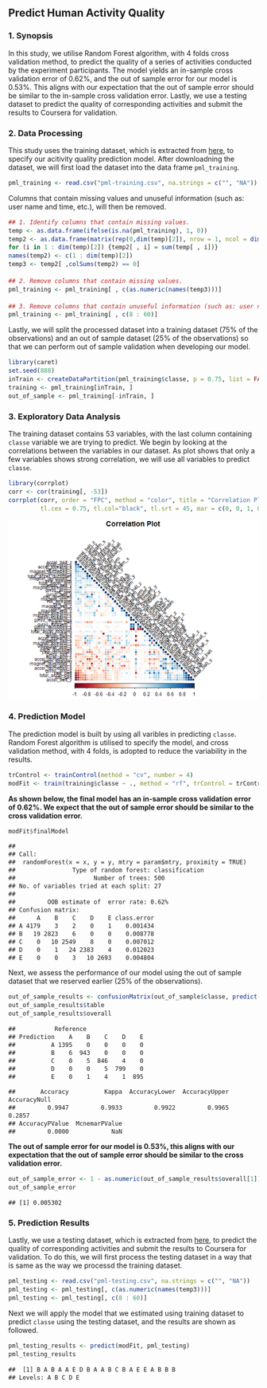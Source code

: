 
## Predict Human Activity Quality

### 1. Synopsis
In this study, we utilise Random Forest algorithm, with 4 folds cross validation method, to predict the quality of a series of activities conducted by the experiment participants. The model yields an in-sample cross validation error of 0.62%, and the out of sample error for our model is 0.53%. This aligns with our expectation that the out of sample error should be similar to the in-sample cross validation error. Lastly, we use a testing dataset to predict the quality of corresponding activities and submit the results to Coursera for validation.

### 2. Data Processing
This study uses the training dataset, which is extracted from [here](https://d396qusza40orc.cloudfront.net/predmachlearn/pml-training.csv), to specify our acitivity quality prediction model. After downloadning the dataset, we will first load the dataset into the data frame `pml_training`.

```r
pml_training <- read.csv("pml-training.csv", na.strings = c("", "NA"))
```

Columns that contain missing values and unuseful information (such as: user name and time, etc.), will then be removed.

```r
## 1. Identify columns that contain missing values.
temp <- as.data.frame(ifelse(is.na(pml_training), 1, 0))
temp2 <- as.data.frame(matrix(rep(0,dim(temp)[2]), nrow = 1, ncol = dim(temp)[2]))
for (i in 1 : dim(temp)[2]) {temp2[ , i] = sum(temp[ , i])}
names(temp2) <- c(1 : dim(temp)[2])
temp3 <- temp2[ ,colSums(temp2) == 0]

## 2. Remove columns that contain missing values.
pml_training <- pml_training[ , c(as.numeric(names(temp3)))]

## 3. Remove columns that contain unuseful information (such as: user name and time, etc.).
pml_training <- pml_training[ , c(8 : 60)]
```

Lastly, we will split the processed dataset into a training dataset (75% of the observations) and an out of sample dataset (25% of the observations) so that we can perform out of sample validation when developing our model.

```r
library(caret)
set.seed(888)
inTrain <- createDataPartition(pml_training$classe, p = 0.75, list = FALSE)
training <- pml_training[inTrain, ]
out_of_sample <- pml_training[-inTrain, ]
```

### 3. Exploratory Data Analysis
The training dataset contains 53 variables, with the last column containing `classe` variable we are trying to predict. We begin by looking at the correlations between the variables in our dataset. As plot shows that only a few variables shows strong correlation, we will use all variables to predict `classe`.

```r
library(corrplot)
corr <- cor(training[, -53])
corrplot(corr, order = "FPC", method = "color", title = "Correlation Plot", type = "lower",
         tl.cex = 0.75, tl.col="black", tl.srt = 45, mar = c(0, 0, 1, 0))
```

![plot of chunk unnamed-chunk-4](./PML_Project_files/figure-html/unnamed-chunk-4.png) 

### 4. Prediction Model
The prediction model is built by using all varibles in predicting `classe`. Random Forest algorithm is utilised to specify the model, and cross validation method, with 4 folds, is adopted to reduce the variability in the results.

```r
trControl <- trainControl(method = "cv", number = 4)
modFit <- train(training$classe ~ ., method = "rf", trControl = trControl, prox = TRUE, data = training)
```

**As shown below, the final model has an in-sample cross validation error of 0.62%. We expect that the out of sample error should be similar to the cross validation error.**

```r
modFit$finalModel
```

```
## 
## Call:
##  randomForest(x = x, y = y, mtry = param$mtry, proximity = TRUE) 
##                Type of random forest: classification
##                      Number of trees: 500
## No. of variables tried at each split: 27
## 
##         OOB estimate of  error rate: 0.62%
## Confusion matrix:
##      A    B    C    D    E class.error
## A 4179    3    2    0    1    0.001434
## B   19 2823    6    0    0    0.008778
## C    0   10 2549    8    0    0.007012
## D    0    1   24 2383    4    0.012023
## E    0    0    3   10 2693    0.004804
```

Next, we assess the performance of our model using the out of sample dataset that we reserved earlier (25% of the observations).

```r
out_of_sample_results <- confusionMatrix(out_of_sample$classe, predict(modFit, out_of_sample))
out_of_sample_results$table
out_of_sample_results$overall
```

```
##           Reference
## Prediction    A    B    C    D    E
##          A 1395    0    0    0    0
##          B    6  943    0    0    0
##          C    0    5  846    4    0
##          D    0    0    5  799    0
##          E    0    1    4    1  895
```

```
##       Accuracy          Kappa  AccuracyLower  AccuracyUpper   AccuracyNull 
##         0.9947         0.9933         0.9922         0.9965         0.2857 
## AccuracyPValue  McnemarPValue 
##         0.0000            NaN
```

**The out of sample error for our model is 0.53%, this aligns with our expectation that the out of sample error should be similar to the cross validation error.**

```r
out_of_sample_error <- 1 - as.numeric(out_of_sample_results$overall[1])
out_of_sample_error
```

```
## [1] 0.005302
```

### 5. Prediction Results
Lastly, we use a testing dataset, which is extracted from [here](https://d396qusza40orc.cloudfront.net/predmachlearn/pml-testing.csv), to predict the quality of corresponding activities and submit the results to Coursera for validation. To do this, we will first process the testing dataset in a way that is same as the way we processd the training dataset.

```r
pml_testing <- read.csv("pml-testing.csv", na.strings = c("", "NA"))
pml_testing <- pml_testing[, c(as.numeric(names(temp3)))]
pml_testing <- pml_testing[, c(8 : 60)]
```

Next we will apply the model that we estimated using training dataset to predict `classe` using the testing dataset, and the results are shown as followed.

```r
pml_testing_results <- predict(modFit, pml_testing)
pml_testing_results
```

```
##  [1] B A B A A E D B A A B C B A E E A B B B
## Levels: A B C D E
```

